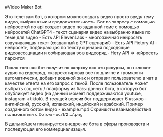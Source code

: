 #Video Maker Bot

Это телеграм бот, в котором можно создать видео просто введя тему видео, выбрав язык и продолжительность. Бот по запросу с помощью нейросетей по api создаст видео по заданной теме с помощью нейросетей
ChatGPT4 - текст сценария видео на выбранно языке по теме для видео  -  Есть API
ElevenLabs - многоязычная нейросеть озвучивающая текст (созданный в GPT сценарий)  -  Есть API
Pictory AI - нейросеть, подбирающая по тексту сценария подходящие видеоассоциации и собирающая эо в видеоряд  -  Нету API => нейросеть парсится

После того как бот получит по запросу все эти ресурсы, он наложит аудио на видеоряд, скоррекстировав все по длинне и громкости автоматически, добавит водяной знак и отправит пользователю в чат в качестве ответа на его запрос с темой.
После пользователь может выбрать соц сеть / платформу из базы данных бота, в которую бот опубликует видео (на данный момент поддерживаются youtube, instagram и tiktok).
В текущей версии бот поддерживает 6 языков - английский, русский, испанский, индийский и арабский.
Пример созданного ботом видео - example.mp4
Скриншоты взаимодействия пользователя с ботом - scr1/2.../.png

В дальнейшем планируется внедрение бота в сферы производств и последующая его коммерциализация.

